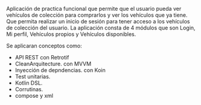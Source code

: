 Aplicación de practica funcional que permite que el usuario pueda ver vehículos de colección para comprarlos y ver los vehículos que ya tiene.
Que permita realizar un inicio de sesión para tener acceso a los vehículos de colección del usuario.
La aplicación consta de 4 módulos que son Login, Mi perfil, Vehículos propios y Vehículos disponibles.

Se aplicaran conceptos como:
  - API REST con Retrotif 
  - CleanArquitecture. con MVVM
  - Inyección de depndencias. con Koin
  - Test unitarias.
  - Kotlin DSL.
  - Corrutinas.
  - compose y xml
